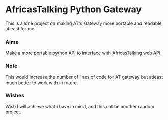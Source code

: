 # AfricasTalking Python Gateway
This is a lone project on making AT's Gateway more portable and readable, atleast for me.

### Aims
Make a more portable python API to interface with AfricasTalking web API.

### Note
This would increase the number of lines of code for AT gateway but atleast much better to work with in future.

### Wishes
Wish I will achieve what i have in mind, and this not be another random project.
